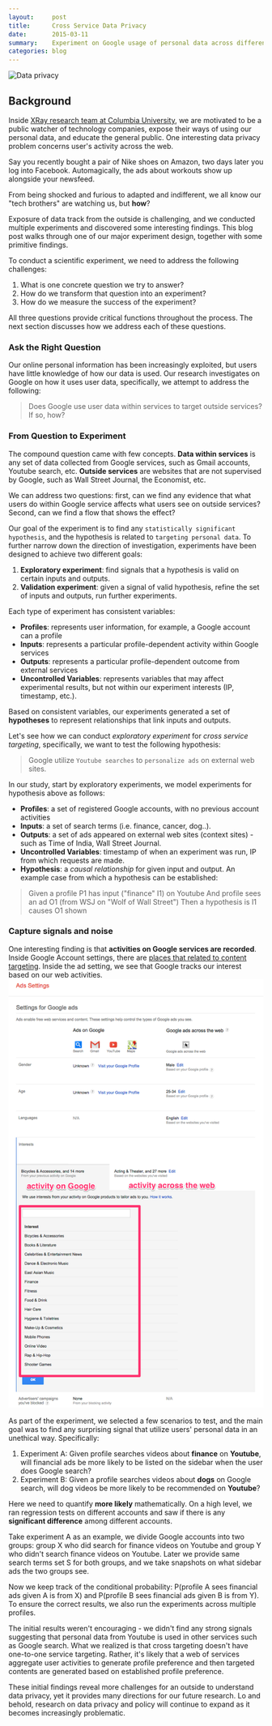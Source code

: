 ```yaml
---
layout:     post
title:      Cross Service Data Privacy
date:       2015-03-11
summary:    Experiment on Google usage of personal data across different web services
categories: blog
---
```



![Data privacy](https://innovateedu.files.wordpress.com/2014/09/cheap-data-collection.jpg)

## Background

Inside [XRay research team at Columbia University](http://xray.cs.columbia.edu/), we are motivated to be a public watcher of technology companies, expose their ways of using our personal data, and educate the general public. One interesting data privacy problem concerns user's activity across the web.

Say you recently bought a pair of Nike shoes on Amazon, two days later you log into Facebook. Automagically, the ads about workouts show up alongside your newsfeed.

From being shocked and furious to adapted and indifferent, we all know our "tech brothers" are watching us, but __how__?

Exposure of data track from the outside is challenging, and we conducted multiple experiments and discovered some interesting findings. This blog post walks through one of our major experiment design, together with some primitive findings.

To conduct a scientific experiment, we need to address the following challenges:

 1. What is one concrete question we try to answer?
 2. How do we transform that question into an experiment?
 3. How do we measure the success of the experiment?

All three questions provide critical functions throughout the process. The next section discusses how we address each of these questions.

### Ask the Right Question
  Our online personal information has been increasingly exploited, but users have little knowledge of how our data is used.
  Our research investigates on Google on how it uses user data, specifically, we attempt to address the following:

  > Does Google use user data within services to target outside services? If so, how?

### From Question to Experiment
  The compound question came with few concepts. **Data within services** is any set of data collected from Google services, such as Gmail accounts, Youtube search, etc. **Outside services** are websites that are not supervised by Google, such as Wall Street Journal, the Economist, etc.

  We can address two questions: first, can we find any evidence that what users do within Google service affects what users see on outside services? Second, can we find a flow that shows the effect?

  Our goal of the experiment is to find any `statistically significant hypothesis`, and the hypothesis is related to `targeting personal data`.  To further narrow down the direction of investigation, experiments have been designed to achieve two different goals:

  1. __Exploratory experiment__: find signals that a hypothesis is valid on certain inputs and outputs.
  2. __Validation experiment__: given a signal of valid hypothesis, refine the set of inputs and outputs, run further experiments.

  Each type of experiment has consistent variables:

  * __Profiles__: represents user information, for example, a Google account can a profile
  * __Inputs__: represents a particular profile-dependent activity within Google services
  * __Outputs__: represents a particular profile-dependent outcome from external services
  * __Uncontrolled Variables__: represents variables that may affect experimental results, but not within our experiment interests (IP, timestamp, etc.).

  Based on consistent variables, our experiments generated a set of __hypotheses__ to represent relationships that link inputs and outputs.

  Let's see how we can conduct *exploratory experiment* for *cross service targeting*, specifically, we want to test the following hypothesis:

  > Google utilize `Youtube searches` to  `personalize ads` on external web sites.

  In our study, start by exploratory experiments, we model experiments for hypothesis above as follows:

  * __Profiles__: a set of registered Google accounts, with no previous account activities
  * __Inputs__: a set of search terms (i.e. finance, cancer, dog..).
  * __Outputs__: a set of ads appeared on external web sites (context sites) - such as Time of India, Wall Street Journal.
  * __Uncontrolled Variables__: timestamp of when an experiment was run, IP from which requests are made.
  * __Hypothesis__: a *causal relationship* for given input and output. An example case from which a hypothesis can be established:

  > Given a profile P1 has input ("finance" I1) on Youtube
  And profile sees an ad O1 (from WSJ on "Wolf of Wall Street")
  Then a hypothesis is I1 causes O1 shown

### Capture signals and noise

One interesting finding is that **activities on Google services are recorded**. Inside Google Account settings, there are [places that related to content targeting](www.google.com/settings/ads). Inside the ad setting, we see that Google tracks our interest based on our web activities.
![Google Ad settings](/images/cross_service_data_privacy.png)

As part of the experiment, we selected a few scenarios to test, and the main goal was to find any surprising signal that utilize users' personal data in an unethical way. Specifically:

  1. Experiment A: Given profile searches videos about **finance** on **Youtube**, will financial ads be more likely to be listed on the sidebar when the user does Google search?
  2. Experiment B: Given a profile searches videos about **dogs** on Google search, will dog videos be more likely to be recommended on **Youtube**?

Here we need to quantify **more likely** mathematically. On a high level, we ran regression tests on different accounts and saw if there is any **significant difference** among different accounts.

Take experiment A as an example, we divide Google accounts into two groups: group X who did search for finance videos on Youtube and group Y who didn't search finance videos on Youtube. Later we provide same search terms set S for both groups, and we take snapshots on what sidebar ads the two groups see.

Now we keep track of the conditional probability: P(profile A sees financial ads given A is from X) and P(profile B sees financial ads given B is from Y). To ensure the correct results, we also run the experiments across multiple profiles.

The initial results weren't encouraging - we didn't find any strong signals suggesting that personal data from Youtube is used in other services such as Google search. What we realized is that cross targeting doesn't have one-to-one service targeting. Rather, it's likely that a web of services aggregate user activities to generate profile preference and then targeted contents are generated based on established profile preference.

These initial findings reveal more challenges for an outside to understand data privacy, yet it provides many directions for our future research. Lo and behold, research on data privacy and policy will continue to expand as it becomes increasingly problematic.
